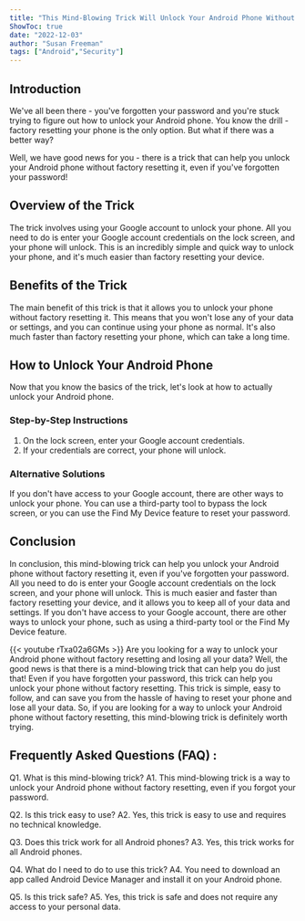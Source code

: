```yaml
---
title: "This Mind-Blowing Trick Will Unlock Your Android Phone Without Factory Resetting - Even If You Forgot Your Password!"
ShowToc: true 
date: "2022-12-03"
author: "Susan Freeman" 
tags: ["Android","Security"]
---
```

## Introduction

We've all been there - you've forgotten your password and you're stuck trying to figure out how to unlock your Android phone. You know the drill - factory resetting your phone is the only option. But what if there was a better way?

Well, we have good news for you - there is a trick that can help you unlock your Android phone without factory resetting it, even if you've forgotten your password!

## Overview of the Trick

The trick involves using your Google account to unlock your phone. All you need to do is enter your Google account credentials on the lock screen, and your phone will unlock. This is an incredibly simple and quick way to unlock your phone, and it's much easier than factory resetting your device.

## Benefits of the Trick

The main benefit of this trick is that it allows you to unlock your phone without factory resetting it. This means that you won't lose any of your data or settings, and you can continue using your phone as normal. It's also much faster than factory resetting your phone, which can take a long time.

## How to Unlock Your Android Phone

Now that you know the basics of the trick, let's look at how to actually unlock your Android phone.

### Step-by-Step Instructions

1. On the lock screen, enter your Google account credentials.
2. If your credentials are correct, your phone will unlock.

### Alternative Solutions

If you don't have access to your Google account, there are other ways to unlock your phone. You can use a third-party tool to bypass the lock screen, or you can use the Find My Device feature to reset your password.

## Conclusion

In conclusion, this mind-blowing trick can help you unlock your Android phone without factory resetting it, even if you've forgotten your password. All you need to do is enter your Google account credentials on the lock screen, and your phone will unlock. This is much easier and faster than factory resetting your device, and it allows you to keep all of your data and settings. If you don't have access to your Google account, there are other ways to unlock your phone, such as using a third-party tool or the Find My Device feature.

{{< youtube rTxa02a6GMs >}} 
Are you looking for a way to unlock your Android phone without factory resetting and losing all your data? Well, the good news is that there is a mind-blowing trick that can help you do just that! Even if you have forgotten your password, this trick can help you unlock your phone without factory resetting. This trick is simple, easy to follow, and can save you from the hassle of having to reset your phone and lose all your data. So, if you are looking for a way to unlock your Android phone without factory resetting, this mind-blowing trick is definitely worth trying.

## Frequently Asked Questions (FAQ) :
Q1. What is this mind-blowing trick?
A1. This mind-blowing trick is a way to unlock your Android phone without factory resetting, even if you forgot your password.

Q2. Is this trick easy to use?
A2. Yes, this trick is easy to use and requires no technical knowledge.

Q3. Does this trick work for all Android phones?
A3. Yes, this trick works for all Android phones.

Q4. What do I need to do to use this trick?
A4. You need to download an app called Android Device Manager and install it on your Android phone.

Q5. Is this trick safe?
A5. Yes, this trick is safe and does not require any access to your personal data.


